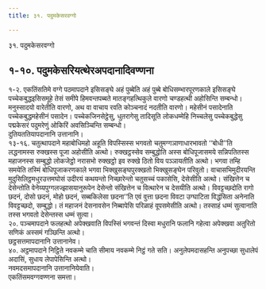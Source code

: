 ```yaml
---
title: ३१. पदुमकेसरवग्गो

---
```

३१. पदुमकेसरवग्गो  


## १-१०. पदुमकेसरियत्थेरअपदानादिवण्णना

१-२. एकतिंसतिमे वग्गे पठमापदाने इसिसङ्घे अहं पुब्बेति अहं पुब्बे बोधिसम्भारपूरणकाले इसिसङ्घे पच्चेकबुद्धइसिसमूहे तेसं समीपे हिमवन्तपब्बते मातङ्गहत्थिकुले वारणो चण्डहत्थी अहोसिन्ति सम्बन्धो। मनुस्सादयो वारेतीति वारणो, अथ वा वाचाय रवति कोञ्चनादं नदतीति वारणो। महेसीनं पसादेनाति पच्चेकबुद्धमहेसीनं पसादेन। पच्चेकजिनसेट्ठेसु, धुतरागेसु तादिसूति लोकधम्मेहि निच्चलेसु पच्चेकबुद्धेसु पद्मकेसरं पदुमरेणुं ओकिरिं अवसिञ्चिन्ति सम्बन्धो।  
दुतियततियापदानानि उत्तानानि।  
१३-१६. चतुत्थापदाने महाबोधिमहो अहूति विपस्सिस्स भगवतो चतुमग्गञाणाधारभावतो ‘‘बोधी’’ति लद्धनामस्स रुक्खस्स पूजा अहोसीति अत्थो। रुक्खट्ठस्सेव सम्बुद्धोति अस्स बोधिपूजासमये सन्निपतितस्स महाजनस्स सम्बुद्धो लोकजेट्ठो नरासभो रुक्खट्ठो इव रुक्खे ठितो विय पञ्ञायतीति अत्थो। भगवा तम्हि समयेति तस्मिं बोधिपूजाकरणकाले भगवा भिक्खुसङ्घपुरक्खतो भिक्खुसङ्घेन परिवुतो। वाचासभिमुदीरयन्ति मुदुसिलिट्ठमधुरउत्तमघोसं उदीरयं कथयन्तो निच्छारेन्तो चतुसच्चं पकासेसि, देसेसीति अत्थो। संखित्तेन च देसेन्तोति वेनेय्यपुग्गलज्झासयानुरूपेन देसेन्तो संखित्तेन च वित्थारेन च देसयीति अत्थो। विवट्टच्छदोति रागो छदनं, दोसो छदनं, मोहो छदनं, सब्बकिलेसा छदना’’ति एवं वुत्ता छदना विवटा उग्घाटिता विद्धंसिता अनेनाति विवट्टच्छदो, सम्बुद्धो। तं महाजनं देसनावसेन निब्बापेसि परिळाहं वूपसमेसीति अत्थो। तस्साहं धम्मं सुत्वानाति तस्स भगवतो देसेन्तस्स धम्मं सुत्वा।  
२०. पञ्चमापदाने फलहत्थो अपेक्खवाति विपस्सिं भगवन्तं दिस्वा मधुरानि फलानि गहेत्वा अपेक्खवा अतुरितो सणिकं अस्समं गञ्छिन्ति अत्थो।  
छट्ठसत्तमापदानानि उत्तानानेव।  
४०. अट्ठमापदाने निट्ठिते नवकम्मे चाति सीमाय नवकम्मे निट्ठं गते सति। अनुलेपमदासहन्ति अनुपच्छा सुधालेपं अदासिं, सुधाय लेपापेसिन्ति अत्थो।  
नवमदसमापदानानि उत्तानानियेवाति।  
एकतिंसमवग्गवण्णना समत्ता।  